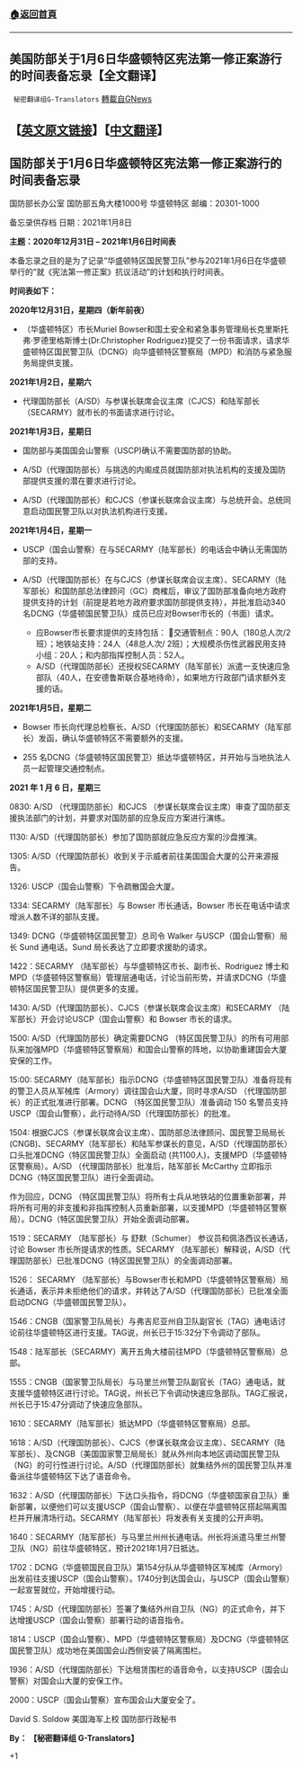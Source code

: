 ###  [:house:返回首頁](https://github.com/ourhimalayas/txt)
---

## 美国防部关于1月6日华盛顿特区宪法第一修正案游行的时间表备忘录【全文翻译】
` 秘密翻译组G-Translators` [轉載自GNews](https://gnews.org/zh-hans/736676/)

## **【[英文原文链接](https://media.defense.gov/2021/Jan/08/2002562063/-1/-1/0/PLANNING-AND-EXECUTION-TIMELINE-FOR-THE-NATIONAL-GUARDS-INVOLVEMENT-IN-THE-JANUARY-6-2021-FIRST-AMENDMENT-PROTESTS-IN-WASHINGTON-DC.PDF)】【[中文翻译](https://gnews.org/wp-content/uploads/2021/01/21年1月6日国防部文件.pdf)】**

## **国防部关于1月6日华盛顿特区宪法第一修正案游行的时间表备忘录**

国防部长办公室
国防部五角大楼1000号
华盛顿特区
邮编：20301-1000

备忘录供存档
日期：2021年1月8日

**主题：2020年12月31日 – 2021年1月6日时间表**

本备忘录之目的是为了记录”华盛顿特区国民警卫队”参与2021年1月6日在华盛顿举行的”就《宪法第一修正案》抗议活动”的计划和执行时间表。

**时间表如下：**

**2020年12月31日，星期四（新年前夜）**

- （华盛顿特区）市长Muriel Bowser和国土安全和紧急事务管理局长克里斯托弗·罗德里格斯博士(Dr.Christopher Rodriguez)提交了一份书面请求，请求华盛顿特区国民警卫队（DCNG）向华盛顿特区警察局（MPD）和消防与紧急服务局提供支援。


**2021年1月2日，星期六**

- 代理国防部长（A/SD）与参谋长联席会议主席（CJCS）和陆军部长（SECARMY）就市长的书面请求进行讨论。


**2021年1月3日，星期日**

- 国防部与美国国会山警察（USCP)确认不需要国防部的协助。


- A/SD（代理国防部长）与挑选的内阁成员就国防部对执法机构的支援及国防部提供支援的潜在要求进行讨论。


- A/SD（代理国防部长）和CJCS（参谋长联席会议主席）与总统开会。总统同意启动国民警卫队以对执法机构进行支援。


**2021年1月4日，星期一**

- USCP（国会山警察）在与SECARMY（陆军部长）的电话会中确认无需国防部的支持。


- A/SD（代理国防部长）在与CJCS（参谋长联席会议主席）、SECARMY（陆军部长）和国防部总法律顾问（GC）商榷后，审议了国防部准备向地方政府提供支持的计划（前提是若地方政府要求国防部提供支持），并批准启动340名DCNG（华盛顿国民警卫队）成员已应对Bowser市长的（书面）请求。
    - 应Bowser市长要求提供的支持包括：
交通管制点：90人（180总人次/2班）；地铁站支持：24人（48总人次/ 2班）；大规模杀伤性武器民用支持小组：20人；和内部指挥控制人员：52人。
    - A/SD（代理国防部长）还授权SECARMY（陆军部长）派遣一支快速应急部队（40人，在安德鲁斯联合基地待命），如果地方行政部门请求额外支援的话。


**2021年1月5日，星期二**

- Bowser 市长向代理总检察长、A/SD（代理国防部长）和SECARMY（陆军部长）发函，确认华盛顿特区不需要额外的支援。


- 255 名DCNG（华盛顿特区国民警卫）抵达华盛顿特区，并开始与当地执法人员一起管理交通控制点。


**2021 年 1 月 6 日，星期三**

0830: A/SD （代理国防部长）和CJCS （参谋长联席会议主席）审查了国防部支援执法部门的计划，并要求对国防部的应急反应方案进行演练。

1130: A/SD（代理国防部长）参加了国防部就应急反应方案的沙盘推演。

1305: A/SD（代理国防部长）收到关于示威者前往美国国会大厦的公开来源报告。

1326: USCP（国会山警察）下令疏散国会大厦。

1334: SECARMY（陆军部长）与 Bowser 市长通话，Bowser 市长在电话中请求增派人数不详的部队支援。

1349: DCNG（华盛顿特区国民警卫）总司令 Walker 与USCP（国会山警察）局长 Sund 通电话。Sund 局长表达了立即要求援助的请求。

1422：SECARMY （陆军部长）与华盛顿特区市长、副市长、Rodriguez 博士和 MPD（华盛顿特区警察局）管理层通电话，讨论当前形势，并请求DCNG（华盛顿特区国民警卫队）提供更多的支援。

1430: A/SD（代理国防部长）、CJCS（参谋长联席会议主席）和SECARMY （陆军部长）开会讨论USCP（国会山警察）和 Bowser 市长的请求。

1500: A/SD（代理国防部长）确定需要DCNG （特区国民警卫队）的所有可用部队来加强MPD（华盛顿特区警察局）和国会山警察的阵地，以协助重建国会大厦安保的工作。

15:00: SECARMY（陆军部长）指示DCNG（华盛顿特区国民警卫队）准备将现有的警卫人员从军械库（Armory）调往国会山大厦，同时寻求A/SD （代理国防部长）的正式批准进行部署。DCNG （特区国民警卫队）准备调动 150 名警员支持USCP（国会山警察），此行动待A/SD（代理国防部长）的批准。

1504: 根据CJCS（参谋长联席会议主席）、国防部总法律顾问、国民警卫局局长(CNGB)、SECARMY（陆军部长）和陆军参谋长的意见，A/SD（代理国防部长）口头批准DCNG（特区国民警卫队）全面启动 (共1100人)，支援MPD（华盛顿特区警察局）。A/SD （代理国防部长）批准后，陆军部长 McCarthy 立即指示DCNG（特区国民警卫队）进行全面调动。

作为回应，DCNG （特区国民警卫队）将所有士兵从地铁站的位置重新部署，并将所有可用的非支援和非指挥控制人员重新部署，以支援MPD（华盛顿特区警察局）。DCNG（特区国民警卫队）开始全面调动部署。

1519：SECARMY （陆军部长）与 舒默（Schumer） 参议员和佩洛西议长通话，讨论 Bowser 市长所提请求的性质。SECARMY （陆军部长）解释说，A/SD（代理国防部长）已批准DCNG（特区国民警卫队）的全面调动部署。

1526： SECARMY （陆军部长）与Bowser市长和MPD（华盛顿特区警察局）局长通话，表示并未拒绝他们的请求，并转达了A/SD（代理国防部长）已批准全面启动DCNG（华盛顿国民警卫队）。

1546：CNGB（国家警卫队局长）与弗吉尼亚州自卫队副官长（TAG）通电话讨论前往华盛顿特区进行支援。TAG说，州长已于15:32分下令调动了部队。

1548：陆军部长（SECARMY）离开五角大楼前往MPD（华盛顿特区警察局）总部。

1555：CNGB（国家警卫队局长）与马里兰州警卫队副官长（TAG）通电话，就支援华盛顿特区进行讨论。TAG说，州长已下令调动快速应急部队。TAG汇报说，州长已于15:47分调动了快速应急部队。

1610：SECARMY（陆军部长）抵达MPD（华盛顿特区警察局）总部。

1618：A/SD（代理国防部长）、CJCS（参谋长联席会议主席）、SECARMY（陆军部长）、及CNGB（美国国家警卫局局长）就从外州向本地区调动国民警卫队（NG）的可行性进行讨论。A/SD（代理国防部长）就集结外州的国民警卫队并准备派往华盛顿特区下达了语音命令。

1632：A/SD（代理国防部长）下达口头指令，将DCNG（华盛顿国家自卫队）重新部署，以便他们可以支援USCP（国会山警察）、以便在华盛顿特区搭起隔离围栏并开展清场行动。SECARMY（陆军部长）将发表有关支援的公开声明。

1640：SECARMY（陆军部长）与马里兰州州长通电话。州长将派遣马里兰州警卫队（NG）前往华盛顿特区，预计2021年1月7日抵达。

1702：DCNG（华盛顿国民自卫队）第154分队从华盛顿特区军械库（Armory）出发前往支援USCP（国会山警察）。1740分到达国会山，与USCP（国会山警察）一起宣誓就位，开始增援行动。

1745：A/SD（代理国防部长）签署了集结外州自卫队（NG）的正式命令，并下达增援USCP（国会山警察）部署行动的语音指令。

1814：USCP（国会山警察）、MPD（华盛顿特区警察局）及DCNG（华盛顿特区国民警卫队）成功地在美国国会山西侧安装了隔离围栏。

1936：A/SD（代理国防部长）下达租赁围栏的语音命令，以支持USCP（国会山警察）对国会山大厦的安保工作。

2000：USCP（国会山警察）宣布国会山大厦安全了。

David S. Soldow
美国海军上校
国防部行政秘书

**By： 【秘密翻译组 G-Translators】**

+1
